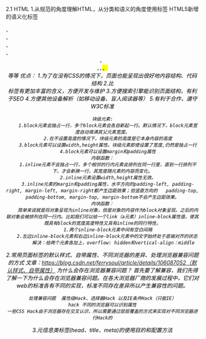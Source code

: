 2.1 HTML
1.从规范的角度理解HTML，从分类和语义的角度使用标签
    HTML5新增的语义化标签
    <article>、<section>、<nav>、<aside>、<header>、<footer>、<time>、<mark>、<address>等等
    优点：
    1.为了在没有CSS的情况下，页面也能呈现出很好地内容结构、代码结构
    2.比<div>标签有更加丰富的含义，方便开发与维护
    3.方便搜索引擎能识别页面结构，有利于SEO
    4.方便其他设备解析（如移动设备、盲人阅读器等）
    5.有利于合作，遵守W3C标准

    块级元素:
        1.block元素会独占一行，多个block元素会各自新起一行。默认情况下，block元素宽度自动填满其父元素宽度。
        2.在不设置高度的情况下，块级元素的高度是它本身内容的高度
        3.block元素可以设置width,height属性。块级元素即使设置了宽度,仍然是独占一行
        4.block元素可以设置margin和padding属性
    内联函数：
        1.inline元素不会独占一行，多个相邻的行内元素会排列在同一行里，直到一行排列不下，才会新换一行，其宽度随元素的内容而变化。
        2.inline元素设置width,height属性无效。
        3.inline元素的margin和padding属性，水平方向的padding-left, padding-right, margin-left, margin-right都产生边距效果；但竖直方向的   padding-top, padding-bottom, margin-top, margin-bottom不会产生边距效果。
    内块函数：
        简单来说就是将对象呈现为inline对象，但是对象的内容作为block对象呈现。之后的内联对象会被排列在同一行内。比如我们可以给一个link（a元素）inline-block属性值，使其既具有block的宽度高度特性又具有inline的同行特性。
        1.两个inline-block元素中间有空白间隔
        2.左边inline-block元素和右边inline-block元素中的文字始终处于底端对齐的状态 
            解决：给两个元素各加上，overflow: hidden和vertical-align：middle
2.常用页面标签的默认样式、自带属性、不同浏览器的差异、处理浏览器兼容问题的方式 
    文章：https://blog.csdn.net/ferrysoul/article/details/106087052（默认样式、自带属性）
    为什么会存在浏览器兼容问题？
    首先要了解兼容，我们先得了解一下为什么会存在浏览器兼容问题。在各大浏览器厂商的发展过程中，它们对web的标准各有不同的实现，标准不同存在差异所以产生兼容性的问题。

    处理兼容问题  属性级Hack、选择器Hack 以及IE条件Hack（只能IE）
    hack 不同的浏览器可以识别属性
    一些CSS Hack由于浏览器存在交叉认识，所以需要通过层层覆盖的方式来实现对不同浏览器进行Hack的
3.元信息类标签(head、title、meta)的使用目的和配置方法
   
